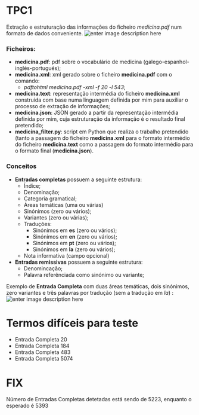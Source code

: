 
# TPC1

Extração e estruturação das informações do ficheiro *medicina.pdf* num formato de dados conveniente.
![enter image description here](https://raw.githubusercontent.com/henriqueparola/spln-2223/main/TPC1/images/banner.png)

### Ficheiros:
* **medicina.pdf**:  pdf sobre o vocabulário de medicina (galego-espanhol-inglés-portugués);
* **medicina.xml**: xml gerado sobre o ficheiro **medicina.pdf** com o comando:
	*  *pdftohtml medicina.pdf -xml -f 20 -l 543*;
* **medicina.text**: representação intermédia do ficheiro **medicina.xml**  construída com base numa linguagem definida por mim para auxiliar o processo de extração de informações;
* **medicina.json**:  JSON gerado a partir da representação intermédia definida por mim, cuja estruturação da informação é o resultado final pretendido;
* **medicina_filter.py**: script em Python que realiza o trabalho pretendido (tanto a passagem do ficheiro **medicina.xml** para o formato intermédio do ficheiro **medicina.text** como a passagem do formato intermédio para o formato final (**medicina.json**).

### Conceitos
* **Entradas completas** possuem a seguinte estrutura:
	* Índice;
	* Denominação;
	* Categoria gramatical;
	* Áreas temáticas (uma ou várias)
	* Sinónimos (zero ou vários);
	* Variantes (zero ou várias);
	* Traduções:
		* Sinónimos em **es** (zero ou vários);
		* Sinónimos em **en** (zero ou vários);
		* Sinónimos em **pt**  (zero ou vários);
		* Sinónimos em **la** (zero ou vários);
	* Nota informativa (campo opcional)
* **Entradas remissivas** possuem a seguinte estrutura:
	* Denomincação;
	* Palavra referênciada como sinónimo ou variante;

Exemplo de **Entrada Completa** com duas áreas temáticas, dois sinónimos, zero variantes  e três palavras por tradução (sem a tradução em *la*) :
![enter image description here](https://raw.githubusercontent.com/henriqueparola/spln-2223/main/TPC1/images/repInputComplexo.png)

# Termos difíceis para teste
* Entrada Completa 20
* Entrada Completa 184
* Entrada Completa 483
* Entrada Completa 5074

# FIX

Número de Entradas Completas detetadas está sendo de 5223, enquanto o esperado é 5393

